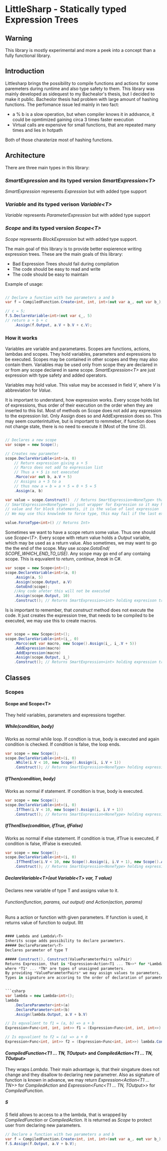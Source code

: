 # LittleSharp - Statically typed Expression Trees

## Warning 

This library is mostly experimental and more a peek into a concept than a fully functional library.

## Introduction

Littlesharp brings the possibility to compile functions and actions for some 
paremeters during runtime and also type safety to them.
This library was mainly developed as sidequest to my Bachealor's thesis,
but I decided to make it public. Bacheolor thesis had problem with large amount
of hashing functions. The perfomance issue led mainly in two fact:

- a % b is a slow operation, but when compiler knows it in addvance,
it could be opmtimized gaining circa 3 times faster execution
- Virtual calls are expensive for small functions, that are repeated many times and lies in hotpath

Both of those charaterize most of hashing functions.

## Architecture

There are three main types in this library:

### *SmartExpression* and its typed version *SmartExpression\<T>* 

*SmartExpression* represents *Expression* but with added type support

### *Variable* and its typed verison *Variable\<T>*

*Variable* represents *ParameterExpression* but with added type support

### *Scope* and its typed version *Scope\<T>*

*Scope* represents *BlockExpression* but with added type support.

The main goal of this library is to provide better expierence writing expression trees.  These are the main goals of this library:

- Bad Expression Trees should fail during compilation 
- The code should be easy to read and write
- The code should be easy to maintain

Example of usage:

```csharp

// Declare a function with two parameters a and b
var f = CompiledFunction.Create<int, int, int>(out var a_, out var b_);

// c = 5; 
f.S.DeclareVariable<int>(out var c_, 5)
// return a + b + c
	.Assign(f.Output, a.V + b.V + c.V);
```

### How it works 

Variables are variable and parametares.
Scopes are functions, actions, lambdas and scopes. They hold variables, 
parameters and expressions to be executed. Scopes may be contained 
in other scopes and they may also contain them.
Variables may be used only from scope they are declared in or from any scope declared in same scope. 
*SmartExpression\<T>* are just expression with type safety and added operators.

Variables may hold value. This value may be accessed in field *V*, where *V* is abbreviation for *Value*. 

It is important to understand, how expression works. Every scope holds list of expressions, 
thus order of their execution on the order when they are inserted to this list. Most of methods on Scope does
not add any expression to the expression list. Only Assign does so and AddExpression does so. This may seem counterintuitive,
but is important to remmeber, if function does not change state, there is no need to execute it (Most of the time :D).
```csharp

// Declares a new scope
var scope = new Scope();

// Creates new parameter
scope.DeclareVariable<int>(a, 0)
	// Return expression giving a + 5
	// Marco does not add to expression list
	// Thus a + 5 is not executed
	.Marco(var out b, a.V + 5)
	// Assigns a + 5 to a 
	// thus now a = b = a + 5 = 0 + 5 = 5
	.Assign(a, b)

var value = scope.Construct()  // Returns SmartExpression<NoneType> that represents scope without return value
// SmartExpression<NoneType> is just wrapper for Expression so it may hold some 
// value and for block statements, it is the value of last expression
// We may use this knowlede to force type, this may fail if the last expression is not int

value.ForceType<int>() // Returns Int>
```

Sometimes we want to have a scope return some value. Thus one should use *Scope<\T>*. 
Every scope with return value holds a *Output* variable, which may be used as a return value. 
Also sometimes, we may want to go the the end of the scope. May use *scope.GotoEnd( SCOPE_WHICH_END_TO_USE)*. Any scope may go end
of any containg scope. This is equvalent to *return*, *continue*, *break* in C#.
```csharp
var scope = new Scope<int>();
scope.DeclareVariable<int>(a, 0)
	.Assign(a, 5)
	.Assign(scope.Output, a.V)
	.GotoEnd(scope);
	//Any code afeter this will not be executed
	.Assign(scope.Output, 10)
	.Construct(); // Returns SmartExpression<int> holding expresison tree retunning 5.
```

Is is important to remember, that *construct* method does not execute the code. It just creates the expression tree,
that needs to be compiled to be executed, we may use this to create macros.

```csharp

var scope = new Scope<int>();
scope.DeclareVariable<int>(i_, 0)
	.Marco(out var macro, new Scope().Assign(i_, i_.V + 5))
	.AddExpression(macro)
	.AddExpression(macro)
	.Assign(scope.Output, i_)
	.Construct(); // Returns SmartExpression<int> holding expression tree returning 10
```

## Classes

### Scopes

#### Scope and Scope\<T> 
They held variables, parameters and expressions together.
##### While(condition, body)
Works as normal while loop. If condtion is true, body is executed and again condition is checked. If condition is false, the loop ends.
```csharp
var scope = new Scope();
scope.DeclareVariable<int>(i, 0)
	.While(i.V < 10, new Scope().Assign(i, i.V + 1))
	.Construct(); // Returns SmartExpression<NoneType> holding expression tree returning 10
```
##### IfThen(condition, body)
Works as normal if statement. If condition is true, body is executed.
```csharp
var scope = new Scope();
scope.DeclareVariable<int>(i, 0)
	.IfThen(i.V < 10, new Scope().Assign(i, i.V + 1))
	.Construct(); // Returns SmartExpression<NoneType> holding expression tree returning 1
```
##### IfThenElse(condition, ifTrue, ifFalse)
Works as normal if else statement. If condition is true, ifTrue is executed, if condition is false, ifFalse is executed.
```csharp
var scope = new Scope();
scope.DeclareVariable<int>(i, 0)
	.IfThenElse(i.V < 10, new Scope().Assign(i, i.V + 1), new Scope().Assign(i, i.V + 2))
	.Construct(); // Returns SmartExpression<NoneType> holding expression tree returning 1
```
##### DeclareVariable\<T>(out Variable\<T> var, T value)
Declares new variable of type T and assigns value to it.

###### Function(function, params, out output) and Action(action, params)
Runs a action or function with given parameters. If function is used, it returns value of function to output.
IItt

```csharp

#### Lambda and Lambda\<T>
Inherits scope adds possibility to declare parameters. 
##### DeclareParameter\<T>
Declares parameter of type T

##### Construct(), Construct(ValueParameterPairs valPair)
Returns Expression, that is *Expression<Action<T1 ... TN>>* for *Lambda* or  *Expression<Fucn<T1 ... TN, TOutput>>* for *Lambda\<TOutput>*,
where *T1* ... *TN* are types of unasigned parameters. 
By providing *ValueParameterPairs* we may assign values to parameters, than these types disappear from the signature.
Types in signature are accoring to the order of declaration of parameters.


```csharp
var lambda = new Lambda<int>();
lambda
	.DeclareParameter<int>(a)
	.DeclareParameter<int>(b)
	.Assign(lambda.Output, a.V + b.V)

// Is equvalient to f1 = (a, b) => a + b
Expression<Func<int, int, int>> f1 = (Expression<Func<int, int, int>>) lambda.Construct();

// Is equvalient to f2 = (a) => a + 0
Expression<Func<int, int>> f2 = (Expression<Func<int, int>>) lambda.Construct(new ValuePair.Add(a, 0));
```

#### *CompiledFunction<T1 ... TN, TOutput>* and *CompiledAction\<T1 ... TN, TOutput>*
They wraps *Lambda*. Their main advantage is, 
that their singature does not change and they disallow to declaring new parametrer. Also as signature of function is known in advance,
we may return *Expression<Action<T1 ... TN>>* for *CompiledAction* and *Expression<Func<T1 ... TN, TOutput>>* for *CompiledFunction*.

##### *S*
*S* field allows to access to a the lambda, that is wrapped by *CompiledFunction* or *CompiledAction*. It is returned as
*Scope* to protect user from declaring new parameters.

```csharp
// Declare a function with two parameters a and b
var f = CompiledFunction.Create<int, int, int>(out var a_, out var b_);
f.S.Assign(f.Output, a.V + b.V);
```



